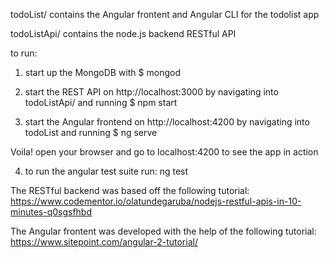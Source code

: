 
todoList/ contains the Angular frontent and Angular CLI for the todolist app

todoListApi/ contains the node.js backend RESTful API

to run:

1. start up the MongoDB with $ mongod

2. start the REST API on http://localhost:3000 by navigating into todoListApi/ and running $ npm start

3. start the Angular frontend on http://localhost:4200 by navigating into todoList and running $ ng serve

Voila! open your browser and go to localhost:4200 to see the app in action

4. to run the angular test suite run: ng test

The RESTful backend was based off the following tutorial: https://www.codementor.io/olatundegaruba/nodejs-restful-apis-in-10-minutes-q0sgsfhbd

The Angular frontent was developed with the help of the following tutorial: https://www.sitepoint.com/angular-2-tutorial/
